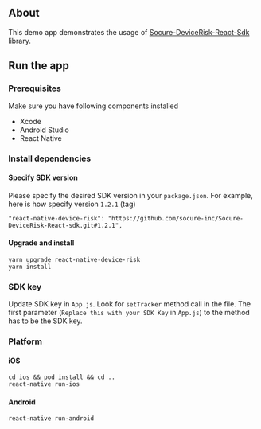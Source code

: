 ## About
This demo app demonstrates the usage of [Socure-DeviceRisk-React-Sdk](https://github.com/socure-inc/Socure-DeviceRisk-React-sdk) library.

## Run the app
### Prerequisites
Make sure you have following components installed
* Xcode
* Android Studio
* React Native

### Install dependencies
#### Specify SDK version
Please specify the desired SDK version in your `package.json`. For example, here is how specify version `1.2.1` (tag)
```
"react-native-device-risk": "https://github.com/socure-inc/Socure-DeviceRisk-React-sdk.git#1.2.1",
```

#### Upgrade and install
```
yarn upgrade react-native-device-risk
yarn install
```

### SDK key
Update SDK key in `App.js`. Look for `setTracker` method call in the file. The first parameter (`Replace this with your SDK Key` in `App.js`) to the method has to be the SDK key.

### Platform
#### iOS
```
cd ios && pod install && cd ..
react-native run-ios
```
#### Android
```
react-native run-android
```
